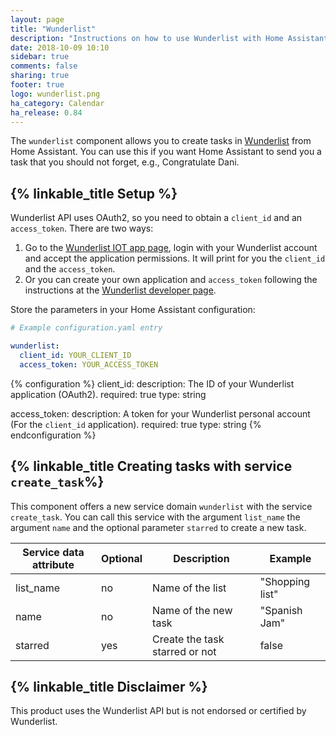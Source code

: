 ```yaml
---
layout: page
title: "Wunderlist"
description: "Instructions on how to use Wunderlist with Home Assistant."
date: 2018-10-09 10:10
sidebar: true
comments: false
sharing: true
footer: true
logo: wunderlist.png
ha_category: Calendar
ha_release: 0.84
---
```


The `wunderlist` component allows you to create tasks in [Wunderlist](https://www.wunderlist.com) from Home Assistant. You can use this if you want Home Assistant to send you a task that 
you should not forget, e.g., Congratulate Dani.

## {% linkable_title Setup %}

Wunderlist API uses OAuth2, so you need to obtain a `client_id` and an `access_token`. 
There are two ways:
 
 
1. Go to the [Wunderlist IOT app page](https://wunderlist-iot.herokuapp.com), login with your Wunderlist account and accept the application permissions.
   It will print for you the `client_id` and the `access_token`.
2. Or you can create your own application and `access_token` following the instructions at the [Wunderlist developer page](https://developer.wunderlist.com/).

Store the parameters in your Home Assistant configuration:

```yaml
# Example configuration.yaml entry

wunderlist:
  client_id: YOUR_CLIENT_ID
  access_token: YOUR_ACCESS_TOKEN

```


{% configuration %}
client_id:
  description: The ID of your Wunderlist application (OAuth2).
  required: true
  type: string
  
access_token:
  description: A token for your Wunderlist personal account (For the ``client_id`` application).
  required: true
  type: string
{% endconfiguration %}

## {% linkable_title Creating tasks with service `create_task`%}

This component offers a new service domain `wunderlist` with the service `create_task`. 
You can call this service with the argument  `list_name` the argument `name` and the optional parameter `starred` to create a new task. 


|Service data attribute	| Optional | Description | Example |
|-----------------------|----------|-------------|---------|
| list_name | no  | Name of the list | "Shopping list"
| name      | no  | Name of the new task | "Spanish Jam" |
| starred   | yes | Create the task starred or not | false |

## {% linkable_title Disclaimer %}
This product uses the Wunderlist API but is not endorsed or certified by Wunderlist.

